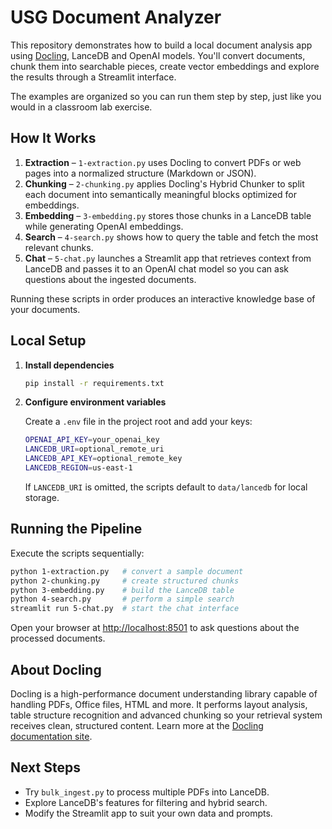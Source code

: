 # USG Document Analyzer

This repository demonstrates how to build a local document analysis app using [Docling](https://github.com/DS4SD/docling), LanceDB and OpenAI models.  You'll convert documents, chunk them into searchable pieces, create vector embeddings and explore the results through a Streamlit interface.

The examples are organized so you can run them step by step, just like you would in a classroom lab exercise.

## How It Works

1. **Extraction** – `1-extraction.py` uses Docling to convert PDFs or web pages into a normalized structure (Markdown or JSON).
2. **Chunking** – `2-chunking.py` applies Docling's Hybrid Chunker to split each document into semantically meaningful blocks optimized for embeddings.
3. **Embedding** – `3-embedding.py` stores those chunks in a LanceDB table while generating OpenAI embeddings.
4. **Search** – `4-search.py` shows how to query the table and fetch the most relevant chunks.
5. **Chat** – `5-chat.py` launches a Streamlit app that retrieves context from LanceDB and passes it to an OpenAI chat model so you can ask questions about the ingested documents.

Running these scripts in order produces an interactive knowledge base of your documents.

## Local Setup

1. **Install dependencies**

   ```bash
   pip install -r requirements.txt
   ```

2. **Configure environment variables**

   Create a `.env` file in the project root and add your keys:

   ```bash
   OPENAI_API_KEY=your_openai_key
   LANCEDB_URI=optional_remote_uri
   LANCEDB_API_KEY=optional_remote_key
   LANCEDB_REGION=us-east-1
   ```

   If `LANCEDB_URI` is omitted, the scripts default to `data/lancedb` for local storage.

## Running the Pipeline

Execute the scripts sequentially:

```bash
python 1-extraction.py   # convert a sample document
python 2-chunking.py     # create structured chunks
python 3-embedding.py    # build the LanceDB table
python 4-search.py       # perform a simple search
streamlit run 5-chat.py  # start the chat interface
```

Open your browser at <http://localhost:8501> to ask questions about the processed documents.

## About Docling

Docling is a high-performance document understanding library capable of handling PDFs, Office files, HTML and more. It performs layout analysis, table structure recognition and advanced chunking so your retrieval system receives clean, structured content. Learn more at the [Docling documentation site](https://ds4sd.github.io/docling/).

## Next Steps

- Try `bulk_ingest.py` to process multiple PDFs into LanceDB.
- Explore LanceDB's features for filtering and hybrid search.
- Modify the Streamlit app to suit your own data and prompts.

